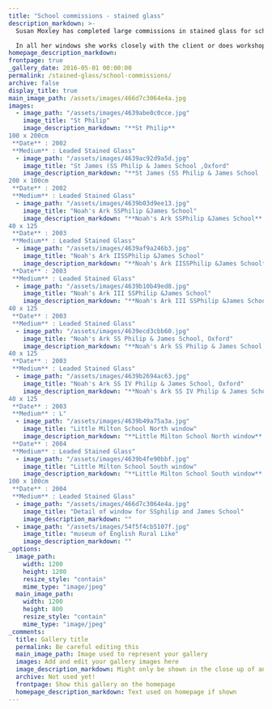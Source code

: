 ```yaml
---
title: "School commissions - stained glass"
description_markdown: >-
  Susan Moxley has completed large commissions in stained glass for schools and institutions as well as smaller works for private homes. Her windows are always instantly recognisable through her use of colour,  line and unique symbolic imagery.

  In all her windows she works closely with the client or does workshops in schools where the children are encouraged to draw their ideas. She often reproduces the children's drawings onto the glass which gives them a feeling of  involvement in a lasting installation. She carries this ancient craft into the contemporary world.
homepage_description_markdown: 
frontpage: true
_gallery_date: 2016-05-01 00:00:00
permalink: /stained-glass/school-commissions/
archive: false
display_title: true
main_image_path: /assets/images/466d7c3064e4a.jpg
images:
  - image_path: "/assets/images/4639abe0c0cce.jpg"
    image_title: "St Philip"
    image_description_markdown: "**St Philip**  
100 x 200cm  
 **Date** : 2002  
 **Medium** : Leaded Stained Glass"
  - image_path: "/assets/images/4639ac92d9a5d.jpg"
    image_title: "St James (SS Philip & James School ,Oxford"
    image_description_markdown: "**St James (SS Philip & James School ,Oxford**  
200 x 100cm  
 **Date** : 2002  
 **Medium** : Leaded Stained Glass"
  - image_path: "/assets/images/4639b03d9ee13.jpg"
    image_title: "Noah's Ark SSPhilip &James School"
    image_description_markdown: "**Noah's Ark SSPhilip &James School**  
40 x 125  
 **Date** : 2003  
 **Medium** : Leaded Stained Glass"
  - image_path: "/assets/images/4639af9a246b3.jpg"
    image_title: "Noah's Ark IISSPhilip &James School"
    image_description_markdown: "**Noah's Ark IISSPhilip &James School**  
 **Date** : 2003  
 **Medium** : Leaded Stained Glass"
  - image_path: "/assets/images/4639b10b49ed8.jpg"
    image_title: "Noah's Ark III SSPhilip &James School"
    image_description_markdown: "**Noah's Ark III SSPhilip &James School**  
40 x 125  
 **Date** : 2003  
 **Medium** : Leaded Stained Glass"
  - image_path: "/assets/images/4639ecd3cbb60.jpg"
    image_title: "Noah's Ark SS Philip & James School, Oxford"
    image_description_markdown: "**Noah's Ark SS Philip & James School, Oxford**  
40 x 125  
 **Date** : 2003  
 **Medium** : Leaded Stained Glass"
  - image_path: "/assets/images/4639b2694ac63.jpg"
    image_title: "Noah's Ark SS IV Philip & James School, Oxford"
    image_description_markdown: "**Noah's Ark SS IV Philip & James School, Oxford**  
40 x 125  
 **Date** : 2003  
 **Medium** : L"
  - image_path: "/assets/images/4639b49a75a3a.jpg"
    image_title: "Little Milton School North window"
    image_description_markdown: "**Little Milton School North window**  
 **Date** : 2004  
 **Medium** : Leaded Stained Glass"
  - image_path: "/assets/images/4639b4fe90bbf.jpg"
    image_title: "Little Milton School South window"
    image_description_markdown: "**Little Milton School South window**  
100 x 100cm  
 **Date** : 2004  
 **Medium** : Leaded Stained Glass"
  - image_path: "/assets/images/466d7c3064e4a.jpg"
    image_title: "Detail of window for SSphilip and James School"
    image_description_markdown: ""
  - image_path: "/assets/images/54f5f4cb5107f.jpg"
    image_title: "museum of English Rural Like"
    image_description_markdown: ""
_options:
  image_path:
    width: 1200
    height: 1200
    resize_style: "contain"
    mime_type: "image/jpeg"
  main_image_path:
    width: 1200
    height: 800
    resize_style: "contain"
    mime_type: "image/jpeg"
_comments:
  title: Gallery title
  permalink: Be careful editing this
  main_image_path: Image used to represent your gallery
  images: Add and edit your gallery images here
  image_description_markdown: Might only be shown in the close up of an image
  archive: Not used yet!
  frontpage: Show this gallery on the homepage
  homepage_description_markdown: Text used on homepage if shown
---
```

